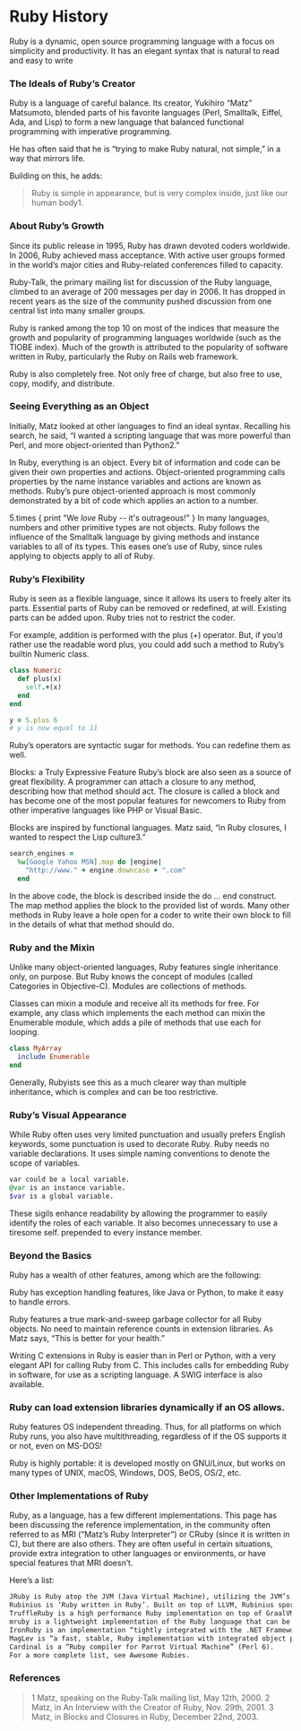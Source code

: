 # Ruby History

Ruby is a dynamic, open source programming language with a focus on simplicity and productivity. It has an elegant syntax that is natural to read and easy to write

### The Ideals of Ruby’s Creator

Ruby is a language of careful balance. Its creator, Yukihiro “Matz” Matsumoto, blended parts of his favorite languages (Perl, Smalltalk, Eiffel, Ada, and Lisp) to form a new language that balanced functional programming with imperative programming.

He has often said that he is “trying to make Ruby natural, not simple,” in a way that mirrors life.

Building on this, he adds:

>  Ruby is simple in appearance, but is very complex inside, just like our human body1.

### About Ruby’s Growth

Since its public release in 1995, Ruby has drawn devoted coders worldwide. In 2006, Ruby achieved mass acceptance. With active user groups formed in the world’s major cities and Ruby-related conferences filled to capacity.

Ruby-Talk, the primary mailing list for discussion of the Ruby language, climbed to an average of 200 messages per day in 2006. It has dropped in recent years as the size of the community pushed discussion from one central list into many smaller groups.

Ruby is ranked among the top 10 on most of the indices that measure the growth and popularity of programming languages worldwide (such as the TIOBE index). Much of the growth is attributed to the popularity of software written in Ruby, particularly the Ruby on Rails web framework.

Ruby is also completely free. Not only free of charge, but also free to use, copy, modify, and distribute.

### Seeing Everything as an Object

Initially, Matz looked at other languages to find an ideal syntax. Recalling his search, he said, “I wanted a scripting language that was more powerful than Perl, and more object-oriented than Python2.”

In Ruby, everything is an object. Every bit of information and code can be given their own properties and actions. Object-oriented programming calls properties by the name instance variables and actions are known as methods. Ruby’s pure object-oriented approach is most commonly demonstrated by a bit of code which applies an action to a number.

5.times { print "We *love* Ruby -- it's outrageous!" }
In many languages, numbers and other primitive types are not objects. Ruby follows the influence of the Smalltalk language by giving methods and instance variables to all of its types. This eases one’s use of Ruby, since rules applying to objects apply to all of Ruby.

### Ruby’s Flexibility

Ruby is seen as a flexible language, since it allows its users to freely alter its parts. Essential parts of Ruby can be removed or redefined, at will. Existing parts can be added upon. Ruby tries not to restrict the coder.

For example, addition is performed with the plus (+) operator. But, if you’d rather use the readable word plus, you could add such a method to Ruby’s builtin Numeric class.

~~~ruby
class Numeric
  def plus(x)
    self.+(x)
  end
end

y = 5.plus 6
# y is now equal to 11
~~~

Ruby’s operators are syntactic sugar for methods. You can redefine them as well.

Blocks: a Truly Expressive Feature
Ruby’s block are also seen as a source of great flexibility. A programmer can attach a closure to any method, describing how that method should act. The closure is called a block and has become one of the most popular features for newcomers to Ruby from other imperative languages like PHP or Visual Basic.

Blocks are inspired by functional languages. Matz said, “in Ruby closures, I wanted to respect the Lisp culture3.”

~~~ruby
search_engines =
  %w[Google Yahoo MSN].map do |engine|
    "http://www." + engine.downcase + ".com"
  end
~~~

In the above code, the block is described inside the do ... end construct. The map method applies the block to the provided list of words. Many other methods in Ruby leave a hole open for a coder to write their own block to fill in the details of what that method should do.

### Ruby and the Mixin

Unlike many object-oriented languages, Ruby features single inheritance only, on purpose. But Ruby knows the concept of modules (called Categories in Objective-C). Modules are collections of methods.

Classes can mixin a module and receive all its methods for free. For example, any class which implements the each method can mixin the Enumerable module, which adds a pile of methods that use each for looping.

~~~ruby
class MyArray
  include Enumerable
end
~~~

Generally, Rubyists see this as a much clearer way than multiple inheritance, which is complex and can be too restrictive.

### Ruby’s Visual Appearance

While Ruby often uses very limited punctuation and usually prefers English keywords, some punctuation is used to decorate Ruby. Ruby needs no variable declarations. It uses simple naming conventions to denote the scope of variables.

~~~ruby
var could be a local variable.
@var is an instance variable.
$var is a global variable.
~~~

These sigils enhance readability by allowing the programmer to easily identify the roles of each variable. It also becomes unnecessary to use a tiresome self. prepended to every instance member.

### Beyond the Basics

Ruby has a wealth of other features, among which are the following:

Ruby has exception handling features, like Java or Python, to make it easy to handle errors.

Ruby features a true mark-and-sweep garbage collector for all Ruby objects. No need to maintain reference counts in extension libraries. As Matz says, “This is better for your health.”

Writing C extensions in Ruby is easier than in Perl or Python, with a very elegant API for calling Ruby from C. This includes calls for embedding Ruby in software, for use as a scripting language. A SWIG interface is also available.

### Ruby can load extension libraries dynamically if an OS allows.

Ruby features OS independent threading. Thus, for all platforms on which Ruby runs, you also have multithreading, regardless of if the OS supports it or not, even on MS-DOS!

Ruby is highly portable: it is developed mostly on GNU/Linux, but works on many types of UNIX, macOS, Windows, DOS, BeOS, OS/2, etc.

### Other Implementations of Ruby

Ruby, as a language, has a few different implementations. This page has been discussing the reference implementation, in the community often referred to as MRI (“Matz’s Ruby Interpreter”) or CRuby (since it is written in C), but there are also others. They are often useful in certain situations, provide extra integration to other languages or environments, or have special features that MRI doesn’t.

Here’s a list:

~~~markdown
JRuby is Ruby atop the JVM (Java Virtual Machine), utilizing the JVM’s optimizing JIT compilers, garbage collectors, concurrent threads, tool ecosystem, and vast collection of libraries.
Rubinius is ‘Ruby written in Ruby’. Built on top of LLVM, Rubinius sports a nifty virtual machine that other languages are being built on top of, too.
TruffleRuby is a high performance Ruby implementation on top of GraalVM.
mruby is a lightweight implementation of the Ruby language that can be linked and embedded within an application. Its development is led by Ruby’s creator Yukihiro “Matz” Matsumoto.
IronRuby is an implementation “tightly integrated with the .NET Framework”.
MagLev is “a fast, stable, Ruby implementation with integrated object persistence and distributed shared cache”.
Cardinal is a “Ruby compiler for Parrot Virtual Machine” (Perl 6).
For a more complete list, see Awesome Rubies.
~~~

### References

> 1 Matz, speaking on the Ruby-Talk mailing list, May 12th, 2000.
> 2 Matz, in An Interview with the Creator of Ruby, Nov. 29th, 2001.
> 3 Matz, in Blocks and Closures in Ruby, December 22nd, 2003.
